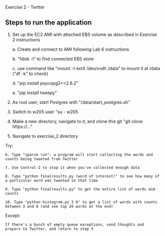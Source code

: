 Exercise 2 - Twitter

Steps to run the application
----------------------------

1. Set up the EC2 AMI with attached EBS volume as described in Exercise 2 instructions

	a. Create and connect to AMI following Lab 6 instructions
	
	b. "fdisk -l" to find connected EBS store
	
	c. use command like "mount -t ext4 /dev/xvdh /data" to mount it at /data ("df -k" to check)
	
	d. "pip install psycopg2==2.6.2"
	
	e. "pip install tweepy"
	
	
2. As root user, start Postgres with "/data/start_postgres.sh" 

3. Switch to w205 user "su - w205

4. Make a new directory, navigate to it, and clone this git "git clone https://..."

5. Navigate to exercise_2 directory

Try:

	6. Type "sparse run": a program will start collecting the words and counts being tweeted from Twitter
	
	7. Use Control-Z to stop it when you've collected enough data
	
	8. Type "python finalresults.py (word of interest)" to see how many of a particular word was tweeted in that time

	9. Type "python finalresults.py" to get the entire list of words and counts

	10. Type "python histogram.py 3 8" to get a list of words with counts between 3 and 8 (and see top 20 words at the end)

Except:

	If there's a bunch of empty queue exceptions, send thoughts and prayers to Twitter, and return to step 5	



